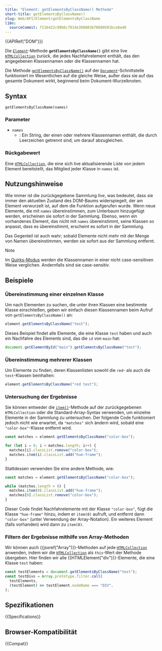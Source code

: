 ```yaml
---
title: "Element: getElementsByClassName() Methode"
short-title: getElementsByClassName()
slug: Web/API/Element/getElementsByClassName
l10n:
  sourceCommit: f216422c99b6c7014e398803b70600501bce8a48
---
```


{{APIRef("DOM")}}

Die [`Element`](/de/docs/Web/API/Element)-Methode **`getElementsByClassName()`** gibt eine live
[`HTMLCollection`](/de/docs/Web/API/HTMLCollection) zurück, die jedes Nachfahrelement enthält, das den angegebenen Klassennamen oder die Klassennamen hat.

Die Methode [`getElementsByClassName()`](/de/docs/Web/API/Document/getElementsByClassName) auf der [`Document`](/de/docs/Web/API/Document)-Schnittstelle funktioniert im Wesentlichen auf die gleiche Weise, außer dass sie auf das gesamte Dokument wirkt, beginnend beim Dokument-Wurzelknoten.

## Syntax

```js-nolint
getElementsByClassName(names)
```

### Parameter

- `names`
  - : Ein String, der einen oder mehrere Klassennamen enthält, die durch Leerzeichen getrennt sind, um darauf abzugleichen.

### Rückgabewert

Eine [`HTMLCollection`](/de/docs/Web/API/HTMLCollection), die eine sich live aktualisierende Liste von jedem Element bereitstellt, das Mitglied jeder Klasse in `names` ist.

## Nutzungshinweise

Wie immer ist die zurückgegebene Sammlung _live_, was bedeutet, dass sie immer den aktuellen Zustand des DOM-Baums widerspiegelt, der am Element verwurzelt ist, auf dem die Funktion aufgerufen wurde. Wenn neue Elemente, die mit `names` übereinstimmen, zum Unterbaum hinzugefügt werden, erscheinen sie sofort in der Sammlung. Ebenso, wenn ein vorhandenes Element, das nicht mit `names` übereinstimmt, seine Klassen so anpasst, dass es übereinstimmt, erscheint es sofort in der Sammlung.

Das Gegenteil ist auch wahr; sobald Elemente nicht mehr mit der Menge von Namen übereinstimmen, werden sie sofort aus der Sammlung entfernt.

> [!NOTE]
> Im [Quirks-Modus](/de/docs/Web/HTML/Quirks_Mode_and_Standards_Mode) werden die Klassennamen in einer nicht case-sensitiven Weise verglichen. Andernfalls sind sie case-sensitiv.

## Beispiele

### Übereinstimmung einer einzelnen Klasse

Um nach Elementen zu suchen, die unter ihren Klassen eine bestimmte Klasse einschließen, geben wir einfach diesen Klassennamen beim Aufruf von `getElementsByClassName()` an:

```js
element.getElementsByClassName("test");
```

Dieses Beispiel findet alle Elemente, die eine Klasse `test` haben und auch ein Nachfahre des Elements sind, das die `id` von `main` hat:

```js
document.getElementById("main").getElementsByClassName("test");
```

### Übereinstimmung mehrerer Klassen

Um Elemente zu finden, deren Klassenlisten sowohl die `red`- als auch die `test`-Klassen beinhalten:

```js
element.getElementsByClassName("red test");
```

### Untersuchung der Ergebnisse

Sie können entweder die [`item()`](/de/docs/Web/API/HTMLCollection/item)-Methode auf der zurückgegebenen `HTMLCollection` oder die Standard-Array-Syntax verwenden, um einzelne Elemente in der Sammlung zu untersuchen. Der folgende Code funktioniert jedoch nicht wie erwartet, da `"matches"` sich ändern wird, sobald eine `"color-box"`-Klasse entfernt wird.

```js
const matches = element.getElementsByClassName("color-box");

for (let i = 0; i < matches.length; i++) {
  matches[i].classList.remove("color-box");
  matches.item(i).classList.add("hue-frame");
}
```

Stattdessen verwenden Sie eine andere Methode, wie:

```js
const matches = element.getElementsByClassName("color-box");

while (matches.length > 0) {
  matches.item(0).classList.add("hue-frame");
  matches[0].classList.remove("color-box");
}
```

Dieser Code findet Nachfahrelemente mit der Klasse `"color-box"`, fügt die Klasse `"hue-frame"` hinzu, indem er `item(0)` aufruft, und entfernt dann `"color-box"` (unter Verwendung der Array-Notation). Ein weiteres Element (falls vorhanden) wird dann zu `item(0)`.

### Filtern der Ergebnisse mithilfe von Array-Methoden

Wir können auch {{jsxref("Array")}}-Methoden auf jede [`HTMLCollection`](/de/docs/Web/API/HTMLCollection) anwenden, indem wir die [`HTMLCollection`](/de/docs/Web/API/HTMLCollection) als `this`-Wert der Methode übergeben. Hier finden wir alle {{HTMLElement("div")}}-Elemente, die eine Klasse `test` haben:

```js
const testElements = document.getElementsByClassName("test");
const testDivs = Array.prototype.filter.call(
  testElements,
  (testElement) => testElement.nodeName === "DIV",
);
```

## Spezifikationen

{{Specifications}}

## Browser-Kompatibilität

{{Compat}}
